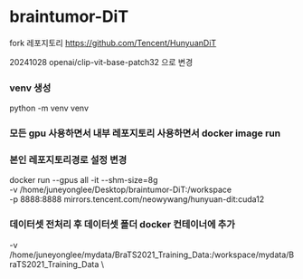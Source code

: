 # braintumor-DiT

fork 레포지토리
https://github.com/Tencent/HunyuanDiT

20241028 openai/clip-vit-base-patch32 으로 변경

### venv 생성

python -m venv venv

### 모든 gpu 사용하면서 내부 레포지토리 사용하면서 docker image run

### 본인 레포지토리경로 설정 변경

docker run --gpus all -it --shm-size=8g \
 -v /home/juneyonglee/Desktop/braintumor-DiT:/workspace \
 -p 8888:8888 mirrors.tencent.com/neowywang/hunyuan-dit:cuda12

### 데이터셋 전처리 후 데이터셋 폴더 docker 컨테이너에 추가

-v /home/juneyonglee/mydata/BraTS2021_Training_Data:/workspace/mydata/BraTS2021_Training_Data \
